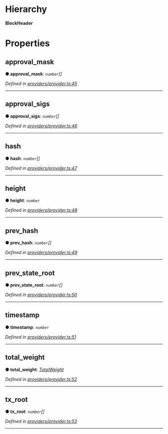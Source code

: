 

# Hierarchy

**BlockHeader**

# Properties

<a id="approval_mask"></a>

##  approval_mask

**● approval_mask**: *`number`[]*

*Defined in [providers/provider.ts:45](https://github.com/nearprotocol/nearlib/blob/19cfbbe/src.ts/providers/provider.ts#L45)*

___
<a id="approval_sigs"></a>

##  approval_sigs

**● approval_sigs**: *`number`[]*

*Defined in [providers/provider.ts:46](https://github.com/nearprotocol/nearlib/blob/19cfbbe/src.ts/providers/provider.ts#L46)*

___
<a id="hash"></a>

##  hash

**● hash**: *`number`[]*

*Defined in [providers/provider.ts:47](https://github.com/nearprotocol/nearlib/blob/19cfbbe/src.ts/providers/provider.ts#L47)*

___
<a id="height"></a>

##  height

**● height**: *`number`*

*Defined in [providers/provider.ts:48](https://github.com/nearprotocol/nearlib/blob/19cfbbe/src.ts/providers/provider.ts#L48)*

___
<a id="prev_hash"></a>

##  prev_hash

**● prev_hash**: *`number`[]*

*Defined in [providers/provider.ts:49](https://github.com/nearprotocol/nearlib/blob/19cfbbe/src.ts/providers/provider.ts#L49)*

___
<a id="prev_state_root"></a>

##  prev_state_root

**● prev_state_root**: *`number`[]*

*Defined in [providers/provider.ts:50](https://github.com/nearprotocol/nearlib/blob/19cfbbe/src.ts/providers/provider.ts#L50)*

___
<a id="timestamp"></a>

##  timestamp

**● timestamp**: *`number`*

*Defined in [providers/provider.ts:51](https://github.com/nearprotocol/nearlib/blob/19cfbbe/src.ts/providers/provider.ts#L51)*

___
<a id="total_weight"></a>

##  total_weight

**● total_weight**: *[TotalWeight](_providers_provider_.totalweight.md)*

*Defined in [providers/provider.ts:52](https://github.com/nearprotocol/nearlib/blob/19cfbbe/src.ts/providers/provider.ts#L52)*

___
<a id="tx_root"></a>

##  tx_root

**● tx_root**: *`number`[]*

*Defined in [providers/provider.ts:53](https://github.com/nearprotocol/nearlib/blob/19cfbbe/src.ts/providers/provider.ts#L53)*

___

